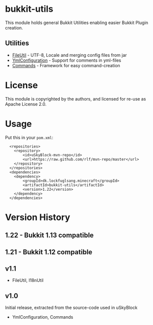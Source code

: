# bukkit-utils

This module holds general Bukkit Utilities enabling easier Bukkit Plugin creation.

## Utilities

* [FileUtil](src/main/java/dk/lockfuglsang/minecraft/file/README.md) - UTF-8, Locale and merging config files from jar
* [YmlConfiguration](src/main/java/dk/lockfuglsang/minecraft/yml/README.md) - Support for comments in yml-files
* [Commands](src/main/java/dk/lockfuglsang/minecraft/command/README.md) - Framework for easy command-creation

# License

This module is copyrighted by the authors, and licensed for re-use as Apache License 2.0.

# Usage

Put this in your `pom.xml`:

```
  <repositories>
    <repository>
        <id>uSkyBlock-mvn-repo</id>
        <url>https://raw.github.com/rlf/mvn-repo/master</url>
    </repository>
  </repositories>
  <dependencies>
    <dependency>
        <groupId>dk.lockfuglsang.minecraft</groupId>
        <artifactId>bukkit-utils</artifactId>
        <version>1.22</version>
    </dependency>
  </dependencies>
```

# Version History

## 1.22 - Bukkit 1.13 compatible

## 1.21 - Bukkit 1.12 compatible

## v1.1

* FileUtil, I18nUtil

## v1.0
Initial release, extracted from the source-code used in uSkyBlock

* YmlConfiguration, Commands
